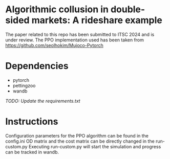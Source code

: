 # Algorithmic collusion in double-sided markets: A rideshare example

The paper related to this repo has been submitted to ITSC 2024 and is under review.
The PPO implementation used has been taken from https://github.com/seolhokim/Mujoco-Pytorch

# Dependencies
- pytorch
- pettingzoo
- wandb

_TODO: Update the requirements.txt_

# Instructions
Configuration parameters for the PPO algorithm can be found in the config.ini
OD matrix and the cost matrix can be directly changed in the run-custom.py
Executing run-custom.py will start the simulation and progress can be tracked in wandb.

